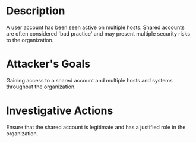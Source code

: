 # Description
A user account has been seen active on multiple hosts. Shared accounts are often considered 'bad practice' and may present multiple security risks to the organization.
# Attacker's Goals
Gaining access to a shared account and multiple hosts and systems throughout the organization.
# Investigative Actions
Ensure that the shared account is legitimate and has a justified role in the organization.
